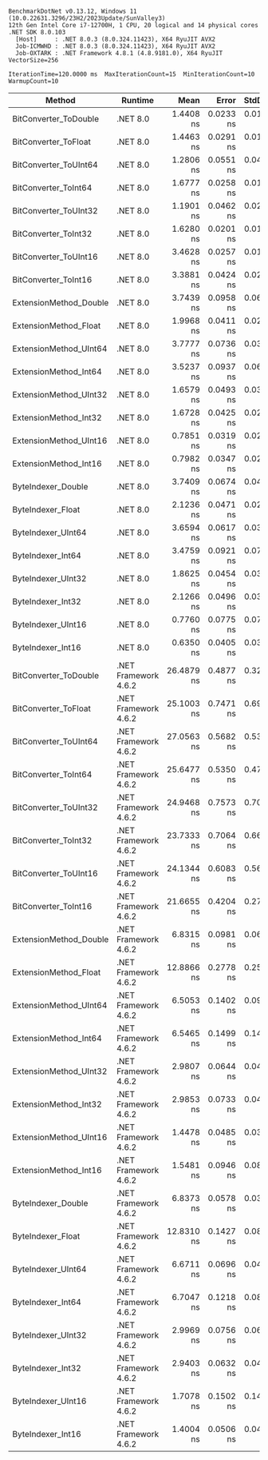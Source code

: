 ```

BenchmarkDotNet v0.13.12, Windows 11 (10.0.22631.3296/23H2/2023Update/SunValley3)
12th Gen Intel Core i7-12700H, 1 CPU, 20 logical and 14 physical cores
.NET SDK 8.0.103
  [Host]     : .NET 8.0.3 (8.0.324.11423), X64 RyuJIT AVX2
  Job-ICMWHD : .NET 8.0.3 (8.0.324.11423), X64 RyuJIT AVX2
  Job-OXTARK : .NET Framework 4.8.1 (4.8.9181.0), X64 RyuJIT VectorSize=256

IterationTime=120.0000 ms  MaxIterationCount=15  MinIterationCount=10  
WarmupCount=10  

```

| Method                 | Runtime              |       Mean |     Error |    StdDev | Ratio | RatioSD |
|------------------------|----------------------|-----------:|----------:|----------:|------:|--------:|
| BitConverter_ToDouble  | .NET 8.0             |  1.4408 ns | 0.0233 ns | 0.0122 ns |  0.42 |    0.00 |
| BitConverter_ToFloat   | .NET 8.0             |  1.4463 ns | 0.0291 ns | 0.0173 ns |  0.43 |    0.01 |
| BitConverter_ToUInt64  | .NET 8.0             |  1.2806 ns | 0.0551 ns | 0.0488 ns |  0.38 |    0.01 |
| BitConverter_ToInt64   | .NET 8.0             |  1.6777 ns | 0.0258 ns | 0.0170 ns |  0.50 |    0.01 |
| BitConverter_ToUInt32  | .NET 8.0             |  1.1901 ns | 0.0462 ns | 0.0275 ns |  0.35 |    0.01 |
| BitConverter_ToInt32   | .NET 8.0             |  1.6280 ns | 0.0201 ns | 0.0105 ns |  0.48 |    0.00 |
| BitConverter_ToUInt16  | .NET 8.0             |  3.4628 ns | 0.0257 ns | 0.0153 ns |  1.02 |    0.01 |
| BitConverter_ToInt16   | .NET 8.0             |  3.3881 ns | 0.0424 ns | 0.0252 ns |  1.00 |    0.00 |
| ExtensionMethod_Double | .NET 8.0             |  3.7439 ns | 0.0958 ns | 0.0693 ns |  1.11 |    0.02 |
| ExtensionMethod_Float  | .NET 8.0             |  1.9968 ns | 0.0411 ns | 0.0272 ns |  0.59 |    0.01 |
| ExtensionMethod_UInt64 | .NET 8.0             |  3.7777 ns | 0.0736 ns | 0.0385 ns |  1.11 |    0.02 |
| ExtensionMethod_Int64  | .NET 8.0             |  3.5237 ns | 0.0937 ns | 0.0620 ns |  1.04 |    0.02 |
| ExtensionMethod_UInt32 | .NET 8.0             |  1.6579 ns | 0.0493 ns | 0.0326 ns |  0.49 |    0.01 |
| ExtensionMethod_Int32  | .NET 8.0             |  1.6728 ns | 0.0425 ns | 0.0253 ns |  0.49 |    0.01 |
| ExtensionMethod_UInt16 | .NET 8.0             |  0.7851 ns | 0.0319 ns | 0.0211 ns |  0.23 |    0.01 |
| ExtensionMethod_Int16  | .NET 8.0             |  0.7982 ns | 0.0347 ns | 0.0229 ns |  0.24 |    0.01 |
| ByteIndexer_Double     | .NET 8.0             |  3.7409 ns | 0.0674 ns | 0.0401 ns |  1.10 |    0.02 |
| ByteIndexer_Float      | .NET 8.0             |  2.1236 ns | 0.0471 ns | 0.0280 ns |  0.63 |    0.01 |
| ByteIndexer_UInt64     | .NET 8.0             |  3.6594 ns | 0.0617 ns | 0.0367 ns |  1.08 |    0.01 |
| ByteIndexer_Int64      | .NET 8.0             |  3.4759 ns | 0.0921 ns | 0.0719 ns |  1.03 |    0.02 |
| ByteIndexer_UInt32     | .NET 8.0             |  1.8625 ns | 0.0454 ns | 0.0300 ns |  0.55 |    0.01 |
| ByteIndexer_Int32      | .NET 8.0             |  2.1266 ns | 0.0496 ns | 0.0328 ns |  0.63 |    0.01 |
| ByteIndexer_UInt16     | .NET 8.0             |  0.7760 ns | 0.0775 ns | 0.0725 ns |  0.23 |    0.02 |
| ByteIndexer_Int16      | .NET 8.0             |  0.6350 ns | 0.0405 ns | 0.0338 ns |  0.19 |    0.01 |
| BitConverter_ToDouble  | .NET Framework 4.6.2 | 26.4879 ns | 0.4877 ns | 0.3226 ns |  7.82 |    0.14 |
| BitConverter_ToFloat   | .NET Framework 4.6.2 | 25.1003 ns | 0.7471 ns | 0.6989 ns |  7.34 |    0.15 |
| BitConverter_ToUInt64  | .NET Framework 4.6.2 | 27.0563 ns | 0.5682 ns | 0.5315 ns |  7.99 |    0.17 |
| BitConverter_ToInt64   | .NET Framework 4.6.2 | 25.6477 ns | 0.5350 ns | 0.4743 ns |  7.61 |    0.17 |
| BitConverter_ToUInt32  | .NET Framework 4.6.2 | 24.9468 ns | 0.7573 ns | 0.7084 ns |  7.26 |    0.16 |
| BitConverter_ToInt32   | .NET Framework 4.6.2 | 23.7333 ns | 0.7064 ns | 0.6608 ns |  7.06 |    0.17 |
| BitConverter_ToUInt16  | .NET Framework 4.6.2 | 24.1344 ns | 0.6083 ns | 0.5690 ns |  7.22 |    0.13 |
| BitConverter_ToInt16   | .NET Framework 4.6.2 | 21.6655 ns | 0.4204 ns | 0.2780 ns |  6.41 |    0.10 |
| ExtensionMethod_Double | .NET Framework 4.6.2 |  6.8315 ns | 0.0981 ns | 0.0649 ns |  2.02 |    0.03 |
| ExtensionMethod_Float  | .NET Framework 4.6.2 | 12.8866 ns | 0.2778 ns | 0.2598 ns |  3.81 |    0.09 |
| ExtensionMethod_UInt64 | .NET Framework 4.6.2 |  6.5053 ns | 0.1402 ns | 0.0927 ns |  1.92 |    0.04 |
| ExtensionMethod_Int64  | .NET Framework 4.6.2 |  6.5465 ns | 0.1499 ns | 0.1402 ns |  1.93 |    0.03 |
| ExtensionMethod_UInt32 | .NET Framework 4.6.2 |  2.9807 ns | 0.0644 ns | 0.0426 ns |  0.88 |    0.01 |
| ExtensionMethod_Int32  | .NET Framework 4.6.2 |  2.9853 ns | 0.0733 ns | 0.0485 ns |  0.88 |    0.02 |
| ExtensionMethod_UInt16 | .NET Framework 4.6.2 |  1.4478 ns | 0.0485 ns | 0.0351 ns |  0.43 |    0.01 |
| ExtensionMethod_Int16  | .NET Framework 4.6.2 |  1.5481 ns | 0.0946 ns | 0.0885 ns |  0.46 |    0.02 |
| ByteIndexer_Double     | .NET Framework 4.6.2 |  6.8373 ns | 0.0578 ns | 0.0344 ns |  2.02 |    0.02 |
| ByteIndexer_Float      | .NET Framework 4.6.2 | 12.8310 ns | 0.1427 ns | 0.0849 ns |  3.79 |    0.04 |
| ByteIndexer_UInt64     | .NET Framework 4.6.2 |  6.6711 ns | 0.0696 ns | 0.0414 ns |  1.97 |    0.02 |
| ByteIndexer_Int64      | .NET Framework 4.6.2 |  6.7047 ns | 0.1218 ns | 0.0806 ns |  1.98 |    0.03 |
| ByteIndexer_UInt32     | .NET Framework 4.6.2 |  2.9969 ns | 0.0756 ns | 0.0631 ns |  0.89 |    0.02 |
| ByteIndexer_Int32      | .NET Framework 4.6.2 |  2.9403 ns | 0.0632 ns | 0.0418 ns |  0.87 |    0.01 |
| ByteIndexer_UInt16     | .NET Framework 4.6.2 |  1.7078 ns | 0.1502 ns | 0.1405 ns |  0.50 |    0.05 |
| ByteIndexer_Int16      | .NET Framework 4.6.2 |  1.4004 ns | 0.0506 ns | 0.0423 ns |  0.42 |    0.01 |
